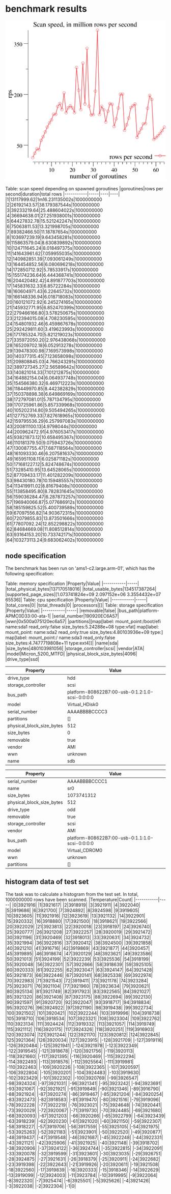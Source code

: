 # benchmark results
![rps-plot](./benchmark.svg)

Table: scan speed depending on spawned goroutines
|goroutines|rows per second|duration|total rows
|-----------|-----|----|----|
|1|13117999.62|1m16.231135002s|1000000000
|2|26192143.57|38.179387544s|1000000000
|3|39233219.64|25.488604022s|1000000000
|4|36694638.01|27.251938001s|1000000000
|5|64427832.78|15.521242247s|1000000000
|6|75063811.53|13.321998705s|1000000000
|7|89382466.50|11.18787654s|1000000000
|8|103697239.19|9.643458281s|1000000000
|9|115863579.04|8.630839892s|1000000000
|10|124711645.24|8.018497375s|1000000000
|11|141643961.62|7.059955035s|1000000000
|12|140982851.39|7.093061249s|1000000000
|13|164454852.56|6.080696218s|1000000000
|14|172850712.92|5.78533917s|1000000000
|15|155174236.64|6.444368741s|1000000000
|16|204420482.42|4.891877703s|1000000000
|17|145831632.33|6.85722284s|1000000000
|18|160604971.43|6.22645732s|1000000000
|19|166148336.94|6.018718083s|1000000000
|20|160121072.92|6.245274165s|1000000000
|21|145932771.95|6.852470399s|1000000000
|22|279466166.80|3.578250675s|1000000000
|23|212394015.08|4.708230595s|1000000000
|24|154801932.46|6.459867678s|1000000000
|25|292429811.60|3.419623993s|1000000000
|26|171785324.70|5.821219023s|1000000000
|27|335972050.20|2.976438068s|1000000000
|28|165209702.18|6.052913278s|1000000000
|29|139478300.98|7.169573998s|1000000000
|30|140377315.45|7.123658098s|1000000000
|31|209808845.03|4.766243291s|1000000000
|32|389727345.27|2.56589642s|1000000000
|33|140821014.33|7.101212875s|1000000000
|34|164882154.04|6.064937748s|1000000000
|35|154566380.32|6.469712223s|1000000000
|36|118449970.85|8.442382829s|1000000000
|37|150378898.38|6.649869169s|1000000000
|38|172797081.01|5.787134795s|1000000000
|39|170725961.86|5.857339968s|1000000000
|40|105202314.80|9.505494265s|1000000000
|41|127752769.33|7.827618965s|1000000000
|42|159795536.29|6.257997083s|1000000000
|43|200811100.13|4.9798044s|1000000000
|44|200962472.91|4.976053417s|1000000000
|45|93821873.12|10.658495367s|1000000000
|46|110181379.50|9.075943726s|1000000000
|47|130087755.47|7.687118564s|1000000000
|48|161093330.46|6.207581637s|1000000000
|49|165951108.11|6.025871182s|1000000000
|50|171681227.12|5.824748674s|1000000000
|51|73285410.95|13.64528065s|1000000000
|52|87709433.17|11.401282209s|1000000000
|53|98430180.78|10.159485557s|1000000000
|54|113419911.02|8.81679408s|1000000000
|55|113858495.80|8.782831645s|1000000000
|56|159036284.47|6.287873257s|1000000000
|57|196940066.87|5.077686912s|1000000000
|58|185159825.52|5.400739589s|1000000000
|59|67097556.82|14.903672315s|1000000000
|60|72079855.83|13.873501666s|1000000000
|61|77807092.24|12.852298822s|1000000000
|62|84684669.08|11.808512814s|1000000000
|63|93164153.20|10.733742171s|1000000000
|64|103273113.24|9.683062402s|1000000000

## node specification

The benchmark has been run on 'ams1-c2.large.arm-01', which has the following specification:

Table: memory specification
|Property|Value|
|-----------|-----|
|total_physical_bytes|137170518016|
|total_usable_bytes|134517387264|
|supported_page_sizes|[1.073741824e+09 2.097152e+06 3.3554432e+07 65536]|
Table: cpu specification
|Property|Value|
|-----------|-----|
|total_cores|0|
|total_threads|0|
|processors|[]|
Table: storage specification
|Property|Value|
|-----------|-----|
|removable|false|
|bus_path|platform-APMC0D33:00-ata-1|
|serial_number|190920EC6A57|
|wwn|0x500a075120ec6a57|
|partitions|[map[label: mount_point:/boot/efi name:sda1 read_only:false size_bytes:5.24288e+08 type:vfat] map[label: mount_point: name:sda2 read_only:true size_bytes:4.80103936e+09 type:] map[label: mount_point:/ name:sda3 read_only:false size_bytes:4.7477719808e+11 type:ext4]]|
|name|sda|
|size_bytes|480103981056|
|storage_controller|scsi|
|vendor|ATA|
|model|Micron_5200_MTFD|
|physical_block_size_bytes|4096|
|drive_type|ssd|

|Property|Value|
|-----------|-----|
|drive_type|hdd|
|storage_controller|scsi|
|bus_path|platform-808622B7:00-usb-0:1.2:1.0-scsi-0:0:0:0|
|model|Virtual_HDisk0|
|serial_number|AAAABBBBCCCC3|
|partitions|[]|
|physical_block_size_bytes|512|
|size_bytes|0|
|removable|true|
|vendor|AMI|
|wwn|unknown|
|name|sdb|

|Property|Value|
|-----------|-----|
|serial_number|AAAABBBBCCCC1|
|name|sr0|
|size_bytes|1073741312|
|physical_block_size_bytes|512|
|drive_type|odd|
|removable|true|
|storage_controller|scsi|
|vendor|AMI|
|bus_path|platform-808622B7:00-usb-0:1.1:1.0-scsi-0:0:0:0|
|model|Virtual_CDROM0|
|wwn|unknown|
|partitions|[]|

## histogram data of test set

The task was to calculate a histogram from the test set. In total, 1000000000 rows have been scanned.
|Temperature|Count|
|-----------|-----|
|0|3921916|
|1|3921617|
|2|3918919|
|3|3921911|
|4|3922040|
|5|3919686|
|6|3921700|
|7|3924892|
|8|3924598|
|9|3919605|
|10|3923605|
|11|3921916|
|12|3923619|
|13|3921132|
|14|3922901|
|15|3920332|
|16|3918880|
|17|3921500|
|18|3918621|
|19|3922566|
|20|3922029|
|21|3923813|
|22|3920018|
|23|3918197|
|24|3926740|
|25|3920777|
|26|3921208|
|27|3922257|
|28|3920019|
|29|3921472|
|30|3921196|
|31|3920469|
|32|3918013|
|33|3920631|
|34|3924732|
|35|3921994|
|36|3922816|
|37|3920412|
|38|3924500|
|39|3921858|
|40|3921210|
|41|3916716|
|42|3919869|
|43|3921877|
|44|3920457|
|45|3919895|
|46|3918674|
|47|3920129|
|48|3923621|
|49|3923586|
|50|3921013|
|51|3924199|
|52|3922239|
|53|3925536|
|54|3918199|
|55|3920048|
|56|3922301|
|57|3922666|
|58|3918639|
|59|3925105|
|60|3920333|
|61|3922255|
|62|3923047|
|63|3924147|
|64|3921428|
|65|3921873|
|66|3922446|
|67|3920141|
|68|3925338|
|69|3922974|
|70|3922983|
|71|3921543|
|72|3919411|
|73|3921178|
|74|3923284|
|75|3923071|
|76|3921104|
|77|3921960|
|78|3923634|
|79|3920621|
|80|3925134|
|81|3921749|
|82|3917923|
|83|3922565|
|84|3921027|
|85|3921320|
|86|3921408|
|87|3923175|
|88|3922694|
|89|3922130|
|90|3921597|
|91|3920720|
|92|3922047|
|93|3918717|
|94|3918834|
|95|3920276|
|96|3924922|
|97|3921190|
|98|3919438|
|99|3922734|
|100|3921502|
|101|3920421|
|102|3922244|
|103|3919996|
|104|3918738|
|105|3918710|
|106|3918534|
|107|3923321|
|108|3923304|
|109|3922762|
|110|3923134|
|111|3924424|
|112|3919332|
|113|3921057|
|114|3919749|
|115|3921112|
|116|3920175|
|117|3924326|
|118|3920251|
|119|3916903|
|120|3923074|
|121|3921244|
|122|3921170|
|123|3920812|
|124|3922845|
|125|3921364|
|126|3920034|
|127|3923915|
|-128|3921709|
|-127|3919116|
|-126|3920484|
|-125|3921941|
|-124|3921978|
|-123|3922349|
|-122|3919545|
|-121|3918678|
|-120|3921756|
|-119|3920113|
|-118|3921660|
|-117|3921395|
|-116|3920469|
|-115|3922294|
|-114|3922493|
|-113|3918576|
|-112|3925564|
|-111|3919981|
|-110|3922463|
|-109|3920226|
|-108|3922365|
|-107|3920597|
|-106|3922804|
|-105|3920201|
|-104|3924483|
|-103|3919630|
|-102|3923429|
|-101|3922302|
|-100|3920769|
|-99|3926547|
|-98|3924324|
|-97|3921031|
|-96|3921341|
|-95|3923242|
|-94|3923691|
|-93|3921067|
|-92|3921921|
|-91|3919849|
|-90|3921346|
|-89|3916790|
|-88|3921924|
|-87|3920274|
|-86|3919467|
|-85|3921204|
|-84|3920254|
|-83|3922473|
|-82|3918583|
|-81|3919470|
|-80|3921516|
|-79|3919096|
|-78|3922228|
|-77|3922219|
|-76|3923021|
|-75|3924648|
|-74|3920441|
|-73|3920029|
|-72|3920067|
|-71|3919730|
|-70|3924485|
|-69|3921680|
|-68|3920093|
|-67|3921203|
|-66|3920266|
|-65|3922799|
|-64|3923439|
|-63|3918239|
|-62|3920230|
|-61|3921020|
|-60|3921150|
|-59|3922307|
|-58|3918227|
|-57|3919706|
|-56|3917559|
|-55|3925105|
|-54|3921975|
|-53|3925263|
|-52|3921183|
|-51|3923901|
|-50|3922520|
|-49|3920877|
|-48|3919437|
|-47|3919548|
|-46|3921687|
|-45|3922248|
|-44|3922331|
|-43|3921121|
|-42|3925906|
|-41|3921925|
|-40|3921148|
|-39|3918702|
|-38|3920906|
|-37|3924122|
|-36|3924744|
|-35|3922815|
|-34|3922091|
|-33|3920078|
|-32|3919599|
|-31|3923601|
|-30|3923035|
|-29|3926751|
|-28|3924875|
|-27|3921631|
|-26|3918379|
|-25|3920911|
|-24|3922682|
|-23|3919398|
|-22|3922643|
|-21|3919926|
|-20|3920611|
|-19|3921508|
|-18|3922560|
|-17|3919839|
|-16|3920333|
|-15|3918346|
|-14|3922629|
|-13|3919099|
|-12|3924003|
|-11|3923784|
|-10|3919995|
|-9|3922064|
|-8|3922320|
|-7|3925474|
|-6|3925501|
|-5|3925626|
|-4|3921426|
|-3|3922038|
|-2|3922304|
|-1|0|
